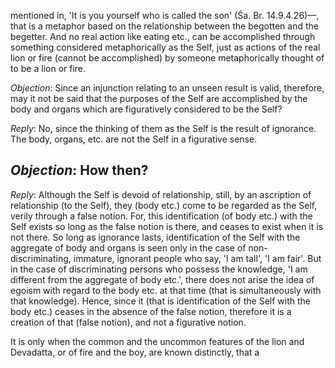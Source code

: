 mentioned in, 'It is you yourself who is called the son' (Śa. Br. 14.9.4.26)—, that is a metaphor based on the relationship between the begotten and the begetter. And no real action like eating etc., can be accomplished through something considered metaphorically as the Self, just as actions of the real lion or fire (cannot be accomplished) by someone metaphorically thought of to be a lion or fire.

*Objection*: Since an injunction relating to an unseen result is valid, therefore, may it not be said that the purposes of the Self are accomplished by the body and organs which are figuratively considered to be the Self?

*Reply*: No, since the thinking of them as the Self is the result of ignorance. The body, organs, etc. are not the Self in a figurative sense.

## *Objection*: How then?

*Reply*: Although the Self is devoid of relationship, still, by an ascription of relationship (to the Self), they (body etc.) come to be regarded as the Self, verily through a false notion. For, this identification (of body etc.) with the Self exists so long as the false notion is there, and ceases to exist when it is not there. So long as ignorance lasts, identification of the Self with the aggregate of body and organs is seen only in the case of non-discriminating, immature, ignorant people who say, 'I am tall', 'I am fair'. But in the case of discriminating persons who possess the knowledge, 'I am different from the aggregate of body etc.', there does not arise the idea of egoism with regard to the body etc. at that time (that is simultaneously with that knowledge). Hence, since it (that is identification of the Self with the body etc.) ceases in the absence of the false notion, therefore it is a creation of that (false notion), and not a figurative notion.

It is only when the common and the uncommon features of the lion and Devadatta, or of fire and the boy, are known distinctly, that a